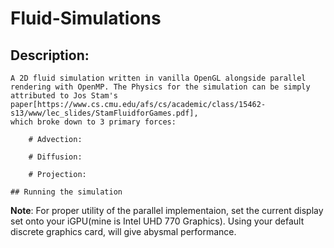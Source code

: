 # Fluid-Simulations

## Description:

    A 2D fluid simulation written in vanilla OpenGL alongside parallel rendering with OpenMP. The Physics for the simulation can be simply attributed to Jos Stam's paper[https://www.cs.cmu.edu/afs/cs/academic/class/15462-s13/www/lec_slides/StamFluidforGames.pdf],
    which broke down to 3 primary forces:

        # Advection:

        # Diffusion:

        # Projection:

    ## Running the simulation

        

**Note**: For proper utility of the parallel implementaion, set the current display set onto your iGPU(mine is Intel UHD 770 Graphics). Using your default discrete graphics card, will give abysmal performance.
